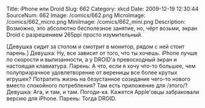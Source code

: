 Title: iPhone или Droid 
Slug: 662 
Category: xkcd 
Date: 2009-12-19 12:30:44 
SourceNum: 662 
Image: /comics/662.png 
MicroImage: /comics/662_micro.png 
MiniImage: /comics/662_mini.png 
Description: Возможно, это абсолютно бесполезное занятие, но, чёрт возьми, экран Droid с разрешением 265ppi просто изумительный. 

[Девушка сидит за столом и смотрит в монитор, рядом с ней стоит парень.]
Девушка: Ну, все зависит от того, что ты хочешь. iPhone лучше по скорости и вылизанности, а у DROID'а превосходный экран и настоящая клавиатура.
Парень: А что, если я хочу что-то большее, чем полупризрачное удовлетворение от вереницы все более крутых игрушек? Потратить жизнь на безустанное созидание чего-то нового вместо спокойного потребления?
Там есть приложение для /этого/?
Девушка: Ага, и там, и там.
Погоди-ка. Кажется Apple'овцы забраковали версию для iPhone.
Парень: Тогда DROID.